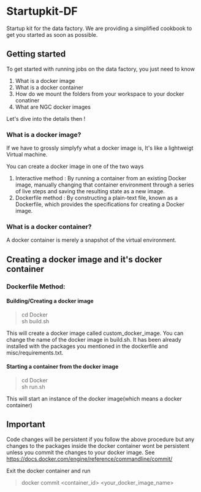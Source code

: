 
# Startupkit-DF

Startup kit for the data factory. We are providing a simplified cookbook to get you started as soon as possible.

## Getting started 

To get started with running jobs on the data factory,  you just need to know 

1. What is a docker image 
2. What is a docker container
3. How do we mount the folders from your workspace to your docker conatiner
4. What are NGC docker images


Let's dive into the details then ! 

### What is a docker image?

If we have to grossly simplyfy what a docker image is, It's  like a lightweigt Virtual machine.

You can create a docker image in one of the two ways

1. Interactive method : By running a container from an existing Docker image, manually changing that container environment through a series of live steps and saving the resulting state as a new image.
2. Dockerfile method : By constructing a plain-text file, known as a Dockerfile, which provides the specifications for creating a Docker image.


### What is a docker container?

A docker container is merely a snapshot of the virtual environment.  


## Creating a docker image and it's docker container

### Dockerfile Method:

#### Building/Creating a docker image

> cd Docker  
> sh build.sh 

This will create a docker image called custom\_docker\_image. You can change the name of the docker image in build.sh. It has been already installed with the packages you mentioned in the dockerfile and misc/requirements.txt.

#### Starting a container from the docker image

> cd Docker  
> sh run.sh

This will start an instance of the docker image(which means a docker container)

## Important

Code changes will be persistent if you follow the above procedure but any changes to the packages inside the docker container wont be persistent unless you commit the changes to your docker image. See https://docs.docker.com/engine/reference/commandline/commit/
 
Exit the docker container and run 
 
> docker commit  <container_id> <your_docker_image_name> 


